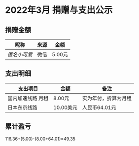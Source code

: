 # 2022年3月 捐赠与支出公示

## 捐赠金额

| 昵称         | 来源   | 金额    |
| ------------ | ------ | ------- |
| *匿名小可爱* | 微信 | 5.00元  |

## 支出明细

| 支出项目          | 金额     | 备注                 |
| ----------------- | -------- | -------------------- |
| 国内加速线路 月租 | 8.00元   | 实为年付，折算为月租 |
| 日本东京线路 | 10.00美元 | 人民币64.01元    |

## 累计盈亏

116.36+(5.00)-(8.00+64.01)=49.35

